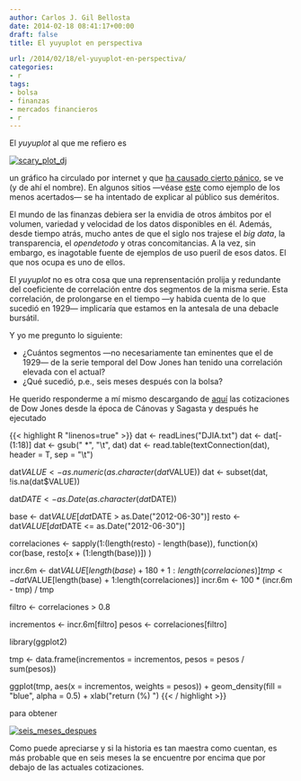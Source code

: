```yaml
---
author: Carlos J. Gil Bellosta
date: 2014-02-18 08:41:17+00:00
draft: false
title: El yuyuplot en perspectiva

url: /2014/02/18/el-yuyuplot-en-perspectiva/
categories:
- r
tags:
- bolsa
- finanzas
- mercados financieros
- r
---
```


El _yuyuplot_ al que me refiero es

[![scary_plot_dj](/wp-uploads/2014/02/scary_plot_dj.jpg)
](/wp-uploads/2014/02/scary_plot_dj.jpg)

un gráfico ha circulado por internet y que [ha causado cierto pánico](http://www.marketwatch.com/story/scary-1929-market-chart-gains-traction-2014-02-11), se ve (y de ahí el nombre). En algunos sitios —véase [este](http://www.gurusblog.com/archives/dow-jones-sp500-grafico-comparativa-1929/04/02/2014/) como ejemplo de los menos acertados— se ha intentado de explicar al público sus deméritos.

El mundo de las finanzas debiera ser la envidia de otros ámbitos por el volumen, variedad y velocidad de los datos disponibles en él. Además, desde tiempo atrás, mucho antes de que el siglo nos trajese el _big data_, la transparencia, el _opendetodo_ y otras concomitancias. A la vez, sin embargo, es inagotable fuente de ejemplos de uso pueril de esos datos. El que nos ocupa es uno de ellos.

El _yuyuplot_ no es otra cosa que una reprensentación prolija y redundante del coeficiente de correlación entre dos segmentos de la misma serie. Esta correlación, de prolongarse en el tiempo —y habida cuenta de lo que sucedió en 1929— implicaría que estamos en la antesala de una debacle bursátil.

Y yo me pregunto lo siguiente:

* ¿Cuántos segmentos —no necesariamente tan eminentes que el de 1929— de la serie temporal del Dow Jones han tenido una correlación elevada con el actual?
* ¿Qué sucedió, p.e., seis meses después con la bolsa?


He querido responderme a mí mismo descargando de [aquí](http://research.stlouisfed.org/fred2/series/DJIA/downloaddata?cid=32255) las cotizaciones de Dow Jones desde la época de Cánovas y Sagasta y después he ejecutado

{{< highlight R "linenos=true" >}}
dat <- readLines("DJIA.txt")
dat <- dat[-(1:18)]
dat <- gsub("  *", "\t", dat)
dat <- read.table(textConnection(dat), header = T, sep = "\t")

dat$VALUE <- as.numeric(as.character(dat$VALUE))
dat <- subset(dat, !is.na(dat$VALUE))

dat$DATE <- as.Date(as.character(dat$DATE))

base  <- dat$VALUE[dat$DATE >  as.Date("2012-06-30")]
resto <- dat$VALUE[dat$DATE <= as.Date("2012-06-30")]

correlaciones <- sapply(1:(length(resto) - length(base)),
                        function(x) cor(base, resto[x + (1:length(base))])
)

incr.6m <- dat$VALUE[length(base) + 180 + 1:length(correlaciones)]
tmp     <- dat$VALUE[length(base) +       1:length(correlaciones)]
incr.6m <- 100 * (incr.6m - tmp) / tmp

filtro <- correlaciones > 0.8

incrementos <- incr.6m[filtro]
pesos       <- correlaciones[filtro]

library(ggplot2)

tmp <- data.frame(incrementos = incrementos, pesos = pesos / sum(pesos))

ggplot(tmp, aes(x = incrementos, weights = pesos)) +
  geom_density(fill = "blue", alpha = 0.5) +
  xlab("return (%) ")
{{< / highlight >}}

para obtener

[![seis_meses_despues](/wp-uploads/2014/02/seis_meses_despues.png#center)
](/wp-uploads/2014/02/seis_meses_despues.png#center)

Como puede apreciarse y si la historia es tan maestra como cuentan, es más probable que en seis meses la se encuentre por encima que por debajo de las actuales cotizaciones.

